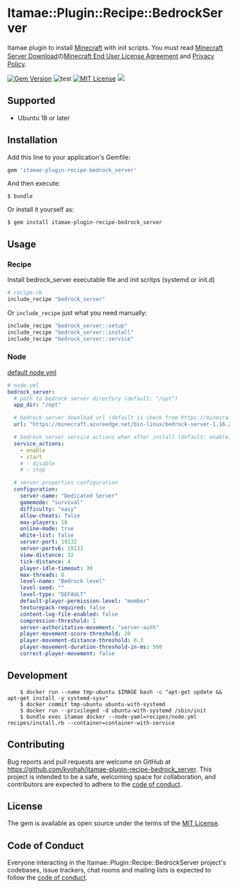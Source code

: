 # Itamae::Plugin::Recipe::BedrockServer

Itamae plugin to install [Minecraft](https://www.minecraft.net/) with init scripts.
You must read [Minecraft Server Download](https://www.minecraft.net/en-us/download/server/bedrock/)の[Minecraft End User License Agreement](https://account.mojang.com/terms) and [Privacy Policy](https://privacy.microsoft.com/ja-jp/privacystatement).

[![Gem Version](https://badge.fury.io/rb/itamae-plugin-recipe-bedrock_server.svg)](https://badge.fury.io/rb/itamae-plugin-recipe-bedrock_server)
![test](https://github.com/kyohah/itamae-plugin-recipe-bedrock_server/workflows/test/badge.svg)
[![MIT License](http://img.shields.io/badge/license-MIT-blue.svg?style=flat)](LICENSE)
![](https://ruby-gem-downloads-badge.herokuapp.com/itamae-plugin-recipe-bedrock_server?type=total)

## Supported
* Ubuntu 18 or later

## Installation

Add this line to your application's Gemfile:

```ruby
gem 'itamae-plugin-recipe-bedrock_server'
```

And then execute:

    $ bundle

Or install it yourself as:

    $ gem install itamae-plugin-recipe-bedrock_server

## Usage

### Recipe

Install bedrock_server executable file and init scritps (systemd or init.d)

```ruby
# recipe.rb
include_recipe "bedrock_server"
```

Or `include_recipe` just what you need manually:

```ruby
include_recipe "bedrock_server::setup"
include_recipe "bedrock_server::install"
include_recipe "bedrock_server::service"
```

### Node

[default node.yml](https://github.com/kyohah/itamae-plugin-recipe-bedrock_server/blob/main/recipes/node.yml)

```yml
# node.yml
bedrock_server:
  # path to bedrock server directory (default: "/opt")
  app_dir: "/opt"

  # bedrock-server download url (defailt is check from https://minecraft.net/en-us/download/server/bedrock/ and detect latest url)
  url: "https://minecraft.azureedge.net/bin-linux/bedrock-server-1.16.201.02.zip"

  # bedrock_server service actions when after install (default: enable, start)
  service_actions:
    - enable
    - start
    # - disable
    # - stop

  # server.properties configuration
  configuration:
    server-name: "Dedicated Server"
    gamemode: "survival"
    difficulty: "easy"
    allow-cheats: false
    max-players: 10
    online-mode: true
    white-list: false
    server-port: 19132
    server-portv6: 19133
    view-distance: 32
    tick-distance: 4
    player-idle-timeout: 30
    max-threads: 8
    level-name: "Bedrock level"
    level-seed: ""
    level-type: "DEFAULT"
    default-player-permission-level: "member"
    texturepack-required: false
    content-log-file-enabled: false
    compression-threshold: 1
    server-authoritative-movement: "server-auth"
    player-movement-score-threshold: 20
    player-movement-distance-threshold: 0.3
    player-movement-duration-threshold-in-ms: 500
    correct-player-movement: false
```

## Development

```
    $ docker run --name tmp-ubuntu $IMAGE bash -c "apt-get update && apt-get install -y systemd-sysv"
    $ docker commit tmp-ubuntu ubuntu-with-systemd
    $ docker run --privileged -d ubuntu-with-systemd /sbin/init
    $ bundle exec itamae docker --node-yaml=recipes/node.yml recipes/install.rb --container=container-with-service
```

## Contributing

Bug reports and pull requests are welcome on GitHub at https://github.com/kyohah/itamae-plugin-recipe-bedrock_server. This project is intended to be a safe, welcoming space for collaboration, and contributors are expected to adhere to the [code of conduct](https://github.com/kyohah/itamae-plugin-recipe-bedrock_server/blob/master/CODE_OF_CONDUCT.md).

## License

The gem is available as open source under the terms of the [MIT License](https://opensource.org/licenses/MIT).

## Code of Conduct

Everyone interacting in the Itamae::Plugin::Recipe::BedrockServer project's codebases, issue trackers, chat rooms and mailing lists is expected to follow the [code of conduct](https://github.com/kyohah/itamae-plugin-recipe-bedrock_server/blob/master/CODE_OF_CONDUCT.md).
